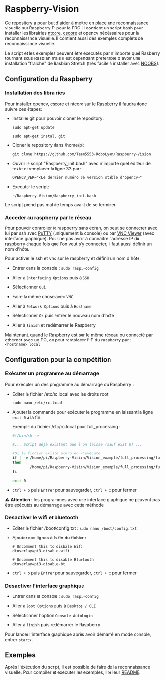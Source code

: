 # Raspberry-Vision
Ce repository a pour but d'aider à mettre en place une reconnaissance visuelle sur Raspberry Pi pour la FRC.
Il contient un script bash pour installer les librairies
[ntcore](https://wpilib.screenstepslive.com/s/currentCS/m/75361/l/843361-what-is-networktables),
[cscore](https://wpilib.screenstepslive.com/s/currentCS/m/vision/l/682778-read-and-process-video-cameraserver-class)
et opencv nécéssaires pour la reconnaissance visuelle. Il contient aussi des exemples complets de reconnaissance visuelle.

Le script et les exemples peuvent être executés par n'importe quel Rasberry tournant sous Rasbian mais il est cependant préférable d'avoir une installation "fraîche" de Rasbian Stretch (très facile à installer avec [NOOBS](https://www.raspberrypi.org/documentation/installation/noobs.md)).

## Configuration du Raspberry

### Installation des librairies
Pour installer opencv, cscore et ntcore sur le Raspberry il faudra donc suivre ces étapes:


- Installer git pour pouvoir cloner le repository:

    `sudo apt-get update`

    `sudo apt-get install git`


- Cloner le repository dans /home/pi:

    `git clone https://github.com/Team5553-RoboLyon/Raspberry-Vision`
    
    
- Ouvrir le script "Raspberry_init.bash" avec n'importe quel éditeur de texte et remplacer la ligne 33 par:

    `OPENCV_VER="<Le dernier numéro de version stable d'opencv>"`


- Executer le script:

    `~/Raspberry-Vision/Raspberry_init.bash`
    
Le script prend pas mal de temps avant de se terminer.

### Acceder au raspberry par le réseau
Pour pouvoir controller le raspberry sans écran, on peut se connecter avec lui par ssh avec [PuTTY](https://www.putty.org/) (uniquement la console) ou par [VNC Viewer](https://www.realvnc.com/en/connect/download/viewer/) (avec interface graphique).
Pour ne pas avoir à connaître l'adresse IP du raspberry chaque fois que l'on veut s'y connecter, il faut aussi définir un nom d'hôte.

Pour activer le ssh et vnc sur le raspberry et définir un nom d'hôte:

- Entrer dans la console : `sudo raspi-config`

- Aller à `Interfacing Options` puis à `SSH`

- Sélectionner `Oui`

- Faire la même chose avec `VNC`

- Aller à `Network Options` puis à `Hostname`

- Sélectionner `Ok` puis entrer le nouveau nom d'hôte

- Aller à `Finish` et redémarrer le Raspberry

Maintenant, quand le Raspberry est sur le même réseau ou connecté par ethernet avec un PC, on peut remplacer l'IP du raspberry par : `<hostname>.local`


## Configuration pour la compétition

### Exécuter un programme au démarrage

Pour exécuter un des programme au démarrage du Raspberry :

- Editer le fichier /etc/rc.local avec les droits root :

    `sudo nano /etc/rc.local`

- Ajouter la commande pour exécuter le programme en laissant la ligne `exit 0` à la fin.
    
    Exemple du fichier /etc/rc.local pour full_processing :
    ```sh
    #!/bin/sh -e
    
    #... Script déjà existant que l'on laisse (sauf exit 0) ...
    
    #Si le fichier existe alors on l'exécute
    if [ -e /home/pi/Raspberry-Vision/Vision_example/full_processing/full_processing.exe ]
    then
            /home/pi/Raspberry-Vision/Vision_example/full_processing/full_processing.exe &
    fi

    exit 0
    ```

- `ctrl + o` puis `Entrer` pour sauvegarder, `ctrl + x` pour fermer

:warning: **Attention** : les programmes avec une interface graphique ne peuvent pas être exécutés au démarrage avec cette méthode

### Desactiver le wifi et bluetooth

- Editer le fichier /boot/config.txt : `sudo nano /boot/config.txt`

- Ajouter ces lignes à la fin du fichier :
    ```
    # Uncomment this to disbale Wifi
    dtoverlay=pi3-disable-wifi

    # Uncomment this to disable Bluetooth
    dtoverlay=pi3-disable-bt
    ```
- `ctrl + o` puis `Entrer` pour sauvegarder, `ctrl + x` pour fermer

### Desactiver l'interface graphique

- Entrer dans la console : `sudo raspi-config`

- Aller à `Boot Options` puis à `Desktop / CLI`

- Sélectionner l'option `Console Autologin`

- Aller à `Finish` puis redémarrer le Raspberry

Pour lancer l'interface graphique après avoir démarré en mode console, entrer `startx`. 


## Exemples
Après l'éxécution du script, il est possible de faire de la reconnaissance visuelle. Pour compiler et executer les exemples, lire leur [README](Vision_example/README.md).